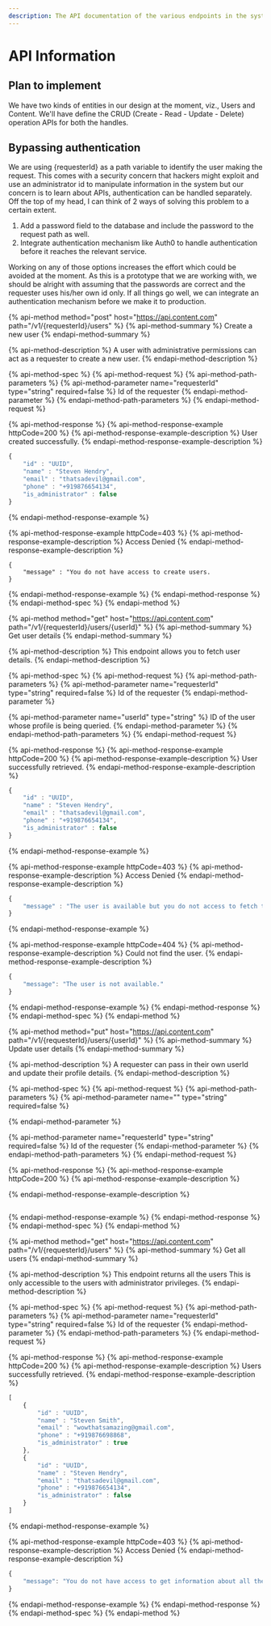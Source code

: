 ```yaml
---
description: The API documentation of the various endpoints in the system.
---
```


# API Information

## Plan to implement

We have two kinds of entities in our design at the moment, viz., Users and Content. We'll have define the CRUD \(Create - Read - Update - Delete\) operation APIs for both the handles. 

## Bypassing authentication

We are using {requesterId} as a path variable to identify the user making the request. This comes with a security concern that hackers might exploit and use an administrator id to manipulate information in the system but our concern is to learn about APIs, authentication can be handled separately. Off the top of my head, I can think of 2 ways of solving this problem to a certain extent.

1. Add a password field to the database and include the password to the request path as well.
2. Integrate authentication mechanism like Auth0 to handle authentication before it reaches the relevant service.

Working on any of those options increases the effort which could be avoided at the moment. As this is a prototype that we are working with, we should be alright with assuming that the passwords are correct and the requester uses his/her own id only. If all things go well, we can integrate an authentication mechanism before we make it to production.

{% api-method method="post" host="https://api.content.com" path="/v1/{requesterId}/users" %}
{% api-method-summary %}
Create a new user
{% endapi-method-summary %}

{% api-method-description %}
A user with administrative permissions can act as a requester to create a new user.
{% endapi-method-description %}

{% api-method-spec %}
{% api-method-request %}
{% api-method-path-parameters %}
{% api-method-parameter name="requesterId" type="string" required=false %}
Id of the requester
{% endapi-method-parameter %}
{% endapi-method-path-parameters %}
{% endapi-method-request %}

{% api-method-response %}
{% api-method-response-example httpCode=200 %}
{% api-method-response-example-description %}
User created successfully.
{% endapi-method-response-example-description %}

```javascript
{
    "id" : "UUID",
    "name" : "Steven Hendry",
    "email" : "thatsadevil@gmail.com",
    "phone" : "+919876654134",
    "is_administrator" : false
}
```
{% endapi-method-response-example %}

{% api-method-response-example httpCode=403 %}
{% api-method-response-example-description %}
Access Denied
{% endapi-method-response-example-description %}

```
{
    "message" : "You do not have access to create users.
}
```
{% endapi-method-response-example %}
{% endapi-method-response %}
{% endapi-method-spec %}
{% endapi-method %}

{% api-method method="get" host="https://api.content.com" path="/v1/{requesterId}/users/{userId}" %}
{% api-method-summary %}
Get user details
{% endapi-method-summary %}

{% api-method-description %}
This endpoint allows you to fetch user details.
{% endapi-method-description %}

{% api-method-spec %}
{% api-method-request %}
{% api-method-path-parameters %}
{% api-method-parameter name="requesterId" type="string" required=false %}
Id of the requester
{% endapi-method-parameter %}

{% api-method-parameter name="userId" type="string" %}
ID of the user whose profile is being queried.
{% endapi-method-parameter %}
{% endapi-method-path-parameters %}
{% endapi-method-request %}

{% api-method-response %}
{% api-method-response-example httpCode=200 %}
{% api-method-response-example-description %}
User successfully retrieved.
{% endapi-method-response-example-description %}

```javascript
{
    "id" : "UUID",
    "name" : "Steven Hendry",
    "email" : "thatsadevil@gmail.com",
    "phone" : "+919876654134",
    "is_administrator" : false
}
```
{% endapi-method-response-example %}

{% api-method-response-example httpCode=403 %}
{% api-method-response-example-description %}
Access Denied
{% endapi-method-response-example-description %}

```javascript
{
    "message" : "The user is available but you do not access to fetch the information." 
}
```
{% endapi-method-response-example %}

{% api-method-response-example httpCode=404 %}
{% api-method-response-example-description %}
Could not find the user.
{% endapi-method-response-example-description %}

```javascript
{    
    "message": "The user is not available."
}
```
{% endapi-method-response-example %}
{% endapi-method-response %}
{% endapi-method-spec %}
{% endapi-method %}

{% api-method method="put" host="https://api.content.com" path="/v1/{requesterId}/users/{userId}" %}
{% api-method-summary %}
Update user details
{% endapi-method-summary %}

{% api-method-description %}
A requester can pass in their own userId and update their profile details.
{% endapi-method-description %}

{% api-method-spec %}
{% api-method-request %}
{% api-method-path-parameters %}
{% api-method-parameter name="" type="string" required=false %}

{% endapi-method-parameter %}

{% api-method-parameter name="requesterId" type="string" required=false %}
Id of the requester
{% endapi-method-parameter %}
{% endapi-method-path-parameters %}
{% endapi-method-request %}

{% api-method-response %}
{% api-method-response-example httpCode=200 %}
{% api-method-response-example-description %}

{% endapi-method-response-example-description %}

```

```
{% endapi-method-response-example %}
{% endapi-method-response %}
{% endapi-method-spec %}
{% endapi-method %}

{% api-method method="get" host="https://api.content.com" path="/v1/{requesterId}/users" %}
{% api-method-summary %}
Get all users
{% endapi-method-summary %}

{% api-method-description %}
This endpoint returns all the users This is only accessible to the users with administrator privileges.
{% endapi-method-description %}

{% api-method-spec %}
{% api-method-request %}
{% api-method-path-parameters %}
{% api-method-parameter name="requesterId" type="string" required=false %}
Id of the requester
{% endapi-method-parameter %}
{% endapi-method-path-parameters %}
{% endapi-method-request %}

{% api-method-response %}
{% api-method-response-example httpCode=200 %}
{% api-method-response-example-description %}
Users successfully retrieved.
{% endapi-method-response-example-description %}

```javascript
[
    {
        "id" : "UUID",
        "name" : "Steven Smith",
        "email" : "wowthatsamazing@gmail.com",
        "phone" : "+919876698868",
        "is_administrator" : true
    },
    {
        "id" : "UUID",
        "name" : "Steven Hendry",
        "email" : "thatsadevil@gmail.com",
        "phone" : "+919876654134",
        "is_administrator" : false
    }
]
```
{% endapi-method-response-example %}

{% api-method-response-example httpCode=403 %}
{% api-method-response-example-description %}
Access Denied
{% endapi-method-response-example-description %}

```javascript
{
    "message": "You do not have access to get information about all the users."
}
```
{% endapi-method-response-example %}
{% endapi-method-response %}
{% endapi-method-spec %}
{% endapi-method %}

